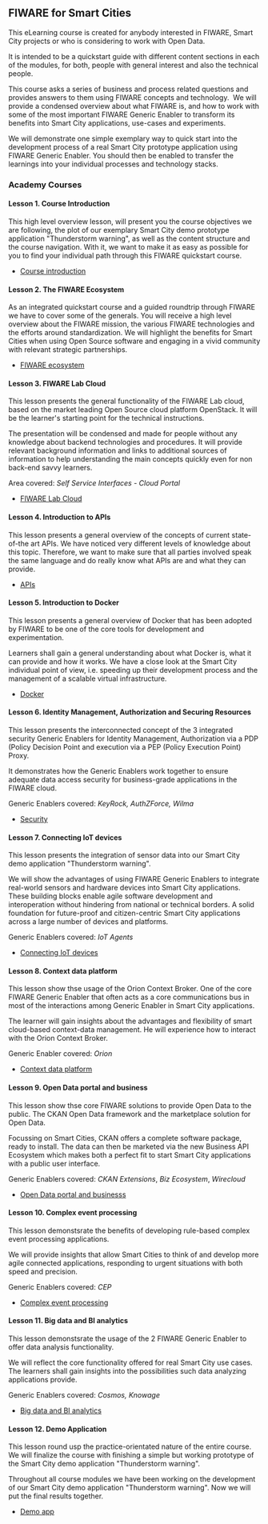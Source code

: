 <h2>FIWARE for Smart Cities</h2>

This eLearning course is created for anybody interested in FIWARE, Smart City projects or who is considering to work
with Open Data.

It is intended to be a quickstart guide with different content sections in each of the modules, for both, people with
general interest and also the technical people.

This course asks a series of business and process related questions and provides answers to them using FIWARE concepts
and technology.  We will provide a condensed overview about what FIWARE is, and how to work with some of the most
important FIWARE Generic Enabler to transform its benefits into Smart City applications, use-cases and experiments.

We will demonstrate one simple exemplary way to quick start into the development process of a real Smart City prototype
application using FIWARE Generic Enabler. You should then be enabled to transfer the learnings into your individual
processes and technology stacks.

<h3>Academy Courses</h3>

<h4>Lesson 1. Course Introduction</h4>

This high level overview lesson, will present you the course objectives we are following, the plot of our exemplary
Smart City demo prototype application "Thunderstorm warning", as well as the content structure and the course
navigation. With it, we want to make it as easy as possible for you to find your individual path through this FIWARE
quickstart course.

-   [Course introduction](http://46.17.108.49/00/)

<h4>Lesson 2. The FIWARE Ecosystem</h4>

As an integrated quickstart course and a guided roundtrip through FIWARE we have to cover some of the generals. You will
receive a high level overview about the FIWARE mission, the various FIWARE technologies and the efforts around
standardization. We will highlight the benefits for Smart Cities when using Open Source software and engaging in a vivid
community with relevant strategic partnerships.

-   [FIWARE ecosystem](http://46.17.108.49/01/)

<h4>Lesson 3. FIWARE Lab Cloud</h4>

This lesson presents the general functionality of the FIWARE Lab cloud, based on the market leading Open Source cloud
platform OpenStack. It will be the learner's starting point for the technical instructions.

The presentation will be condensed and made for people without any knowledge about backend technologies and procedures.
It will provide relevant background information and links to additional sources of information to help understanding the
main concepts quickly even for non back-end savvy learners.

Area covered: _Self Service Interfaces - Cloud Portal_

-   [FIWARE Lab Cloud](http://46.17.108.49/02/)

<h4>Lesson 4. Introduction to APIs</h4>

This lesson presents a general overview of the concepts of current state-of-the art APIs. We have noticed very different
levels of knowledge about this topic. Therefore, we want to make sure that all parties involved speak the same language
and do really know what APIs are and what they can provide.

-   [APIs](http://46.17.108.49/03/)

<h4>Lesson 5. Introduction to Docker</h4>

This lesson presents a general overview of Docker that has been adopted by FIWARE to be one of the core tools for
development and experimentation.

Learners shall gain a general understanding about what Docker is, what it can provide and how it works. We have a close
look at the Smart City individual point of view, i.e. speeding up their development process and the management of a
scalable virtual infrastructure.

-   [Docker](http://46.17.108.49/04/)

<h4>Lesson 6. Identity Management, Authorization and Securing Resources</h4>

This lesson presents the interconnected concept of the 3 integrated security Generic Enablers for Identity Management,
Authorization via a PDP (Policy Decision Point and execution via a PEP (Policy Execution Point) Proxy.

It demonstrates how the Generic Enablers work together to ensure adequate data access security for business-grade
applications in the FIWARE cloud.

Generic Enablers covered: _KeyRock, AuthZForce, Wilma_

-   [Security](http://46.17.108.49/05/)

<h4>Lesson 7. Connecting IoT devices</h4>

This lesson presents the integration of sensor data into our Smart City demo application "Thunderstorm warning".

We will show the advantages of using FIWARE Generic Enablers to integrate real-world sensors and hardware devices into
Smart City applications. These building blocks enable agile software development and interoperation without hindering
from national or technical borders. A solid foundation for future-proof and citizen-centric Smart City applications
across a large number of devices and platforms.

Generic Enablers covered: _IoT Agents_

-   [Connecting IoT devices](http://46.17.108.49/06/)

<h4>Lesson 8. Context data platform</h4>

This lesson show thse usage of the Orion Context Broker. One of the core FIWARE Generic Enabler that often acts as a
core communications bus in most of the interactions among Generic Enabler in Smart City applications.

The learner will gain insights about the advantages and flexibility of smart cloud-based context-data management. He
will experience how to interact with the Orion Context Broker.

Generic Enabler covered: _Orion_

-   [Context data platform](http://46.17.108.49/07/)

<h4>Lesson 9. Open Data portal and business</h4>

This lesson show thse core FIWARE solutions to provide Open Data to the public. The CKAN Open Data framework and the
marketplace solution for Open Data.

Focussing on Smart Cities, CKAN offers a complete software package, ready to install. The data can then be marketed via
the new Business API Ecosystem which makes both a perfect fit to start Smart City applications with a public user
interface.

Generic Enablers covered: _CKAN Extensions_, _Biz Ecosystem_, _Wirecloud_

-   [Open Data portal and businesss](http://46.17.108.49/08/)

<h4>Lesson 10. Complex event processing</h4>

This lesson demonstsrate the benefits of developing rule-based complex event processing applications.

We will provide insights that allow Smart Cities to think of and develop more agile connected applications, responding
to urgent situations with both speed and precision.

Generic Enablers covered: _CEP_

-   [Complex event processing](http://46.17.108.49/09/)

<h4>Lesson 11. Big data and BI analytics</h4>

This lesson demonstsrate the usage of the 2 FIWARE Generic Enabler to offer data analysis functionality.

We will reflect the core functionality offered for real Smart City use cases. The learners shall gain insights into the
possibilities such data analyzing applications provide.

Generic Enablers covered: _Cosmos, Knowage_

-   [Big data and BI analytics](http://46.17.108.49/10/)

<h4>Lesson 12. Demo Application</h4>

This lesson round usp the practice-orientated nature of the entire course. We will finalize the course with finishing a
simple but working prototype of the Smart City demo application "Thunderstorm warning".

Throughout all course modules we have been working on the development of our Smart City demo application "Thunderstorm
warning". Now we will put the final results together.

-   [Demo app](http://46.17.108.49/11/)
